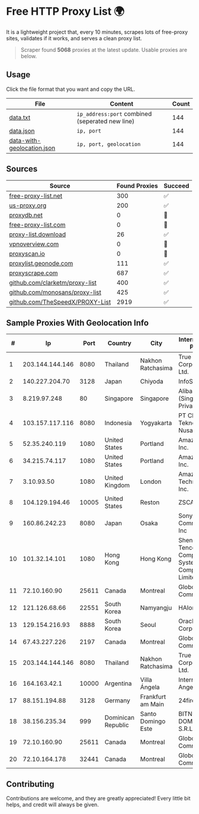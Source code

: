 
# Free HTTP Proxy List 🌍

It is a lightweight project that, every 10 minutes, scrapes lots of free-proxy sites, validates if it works, and serves a clean proxy list.


> Scraper found **5068** proxies at the latest update. Usable proxies are below.

## Usage

Click the file format that you want and copy the URL.


|File|Content|Count|
|----|-------|-----|
|[data.txt](https://raw.githubusercontent.com/themiralay/Proxy-List-World/master/data.txt)|`ip_address:port` combined (seperated new line)|144|
|[data.json](https://raw.githubusercontent.com/themiralay/Proxy-List-World/master/data.json)|`ip, port`|144|
|[data-with-geolocation.json](https://raw.githubusercontent.com/themiralay/Proxy-List-World/master/data-with-geolocation.json)|`ip, port, geolocation`|144|

## Sources

|Source|Found Proxies|Succeed|
|------|-------------|-------|
|[free-proxy-list.net](https://free-proxy-list.net)|300|✅|
|[us-proxy.org](https://www.us-proxy.org)|200|✅|
|[proxydb.net](http://proxydb.net)|0|🚫|
|[free-proxy-list.com](https://free-proxy-list.com/?page=&port=&type%5B%5D=http&type%5B%5D=https&up_time=0&search=Search)|0|🚫|
|[proxy-list.download](https://www.proxy-list.download/HTTP)|26|✅|
|[vpnoverview.com](https://vpnoverview.com/privacy/anonymous-browsing/free-proxy-servers)|0|🚫|
|[proxyscan.io](https://www.proxyscan.io)|0|🚫|
|[proxylist.geonode.com](https://proxylist.geonode.com/api/proxy-list?limit=300&page=1&sort_by=lastChecked&sort_type=desc&protocols=http,https)|111|✅|
|[proxyscrape.com](https://api.proxyscrape.com/v2/?request=displayproxies&protocol=http&timeout=10000&country=all&ssl=all&anonymity=all)|687|✅|
|[github.com/clarketm/proxy-list](https://raw.githubusercontent.com/clarketm/proxy-list/master/proxy-list-raw.txt)|400|✅|
|[github.com/monosans/proxy-list](https://raw.githubusercontent.com/monosans/proxy-list/main/proxies/http.txt)|425|✅|
|[github.com/TheSpeedX/PROXY-List](https://raw.githubusercontent.com/TheSpeedX/PROXY-List/master/http.txt)|2919|✅|


## Sample Proxies With Geolocation Info

|#|Ip|Port|Country|City|Internet Service Provider|
|-|--|----|-------|----|-------------------------|
|1|203.144.144.146|8080|Thailand|Nakhon Ratchasima|True Internet Corporation CO. Ltd.|
|2|140.227.204.70|3128|Japan|Chiyoda|InfoSphere|
|3|8.219.97.248|80|Singapore|Singapore|Alibaba Cloud (Singapore) Private Limited|
|4|103.157.117.116|8080|Indonesia|Yogyakarta|PT Cloud Teknologi Nusantara|
|5|52.35.240.119|1080|United States|Portland|Amazon.com, Inc.|
|6|34.215.74.117|1080|United States|Portland|Amazon.com, Inc.|
|7|3.10.93.50|1080|United Kingdom|London|Amazon Technologies Inc.|
|8|104.129.194.46|10005|United States|Reston|ZSCALER, INC.|
|9|160.86.242.23|8080|Japan|Osaka|Sony Network Communications Inc|
|10|101.32.14.101|1080|Hong Kong|Hong Kong|Shenzhen Tencent Computer Systems Company Limited|
|11|72.10.160.90|25611|Canada|Montreal|GloboTech Communications|
|12|121.126.68.66|22551|South Korea|Namyangju|HAIonNet|
|13|129.154.216.93|8888|South Korea|Seoul|Oracle Corporation|
|14|67.43.227.226|2197|Canada|Montreal|GloboTech Communications|
|15|203.144.144.146|8080|Thailand|Nakhon Ratchasima|True Internet Corporation CO. Ltd.|
|16|164.163.42.1|10000|Argentina|Villa Ángela|Interret Villa Angela SRL|
|17|88.151.194.88|3128|Germany|Frankfurt am Main|24fire GmbH|
|18|38.156.235.34|999|Dominican Republic|Santo Domingo Este|BITNET DOMINICANA, S.R.L.|
|19|72.10.160.90|25611|Canada|Montreal|GloboTech Communications|
|20|72.10.164.178|32441|Canada|Montreal|GloboTech Communications|



## Contributing

Contributions are welcome, and they are greatly appreciated! Every
little bit helps, and credit will always be given.

